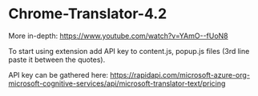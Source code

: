 # Chrome-Translator-4.2
More in-depth: https://www.youtube.com/watch?v=YAmO--fUoN8

To start using extension add API key to content.js, popup.js files (3rd line paste it between the quotes).

API key can be gathered here:
https://rapidapi.com/microsoft-azure-org-microsoft-cognitive-services/api/microsoft-translator-text/pricing
